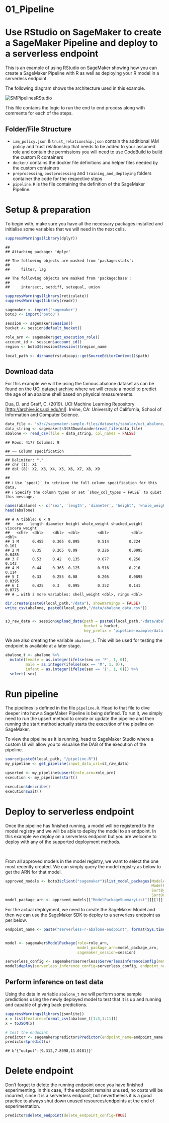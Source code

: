 01\_Pipeline
================

# Use RStudio on SageMaker to create a SageMaker Pipeline and deploy to a serverless endpoint

This is an example of using RStudio on SageMaker showing how you can
create a SageMaker Pipeline with R as well as deploying your R model in
a serverless endpoint.

The following diagram shows the architecture used in this example.

![SMPipelinesRStudio](https://user-images.githubusercontent.com/18154355/163631036-88b6b936-b4f9-4228-815d-95611e65fdf0.png)

This file contains the logic to run the end to end process along with
comments for each of the steps.

## Folder/File Structure

-   `iam_policy.json` & `trust_relationship.json` contain the additional
    IAM policy and trust relationship that needs to be added to your
    assumed role and contain the permissions you will need to use
    CodeBuild to build the custom R containers
-   `docker/` contains the docker file definitions and helper files
    needed by the custom containers
-   `preprocessing`, `postprocessing` and `training_and_deploying`
    folders container the code for the respective steps
-   `pipeline.R` is the file containing the definition of the SageMaker
    Pipeline.

# Setup & preparation

To begin with, make sure you have all the necessary packages installed
and initialise some variables that we will need in the next cells.

``` r
suppressWarnings(library(dplyr))
```

    ## 
    ## Attaching package: 'dplyr'

    ## The following objects are masked from 'package:stats':
    ## 
    ##     filter, lag

    ## The following objects are masked from 'package:base':
    ## 
    ##     intersect, setdiff, setequal, union

``` r
suppressWarnings(library(reticulate))
suppressWarnings(library(readr))

sagemaker <- import('sagemaker')
boto3 <- import('boto3')

session <- sagemaker$Session()
bucket <- session$default_bucket()

role_arn <- sagemaker$get_execution_role()
account_id <- session$account_id()
region <- boto3$session$Session()$region_name

local_path <- dirname(rstudioapi::getSourceEditorContext()$path)
```

## Download data

For this example we will be using the famous abalone dataset as can be
found on the [UCI dataset
archive](https://archive.ics.uci.edu/ml/datasets/Abalone) where we will
create a model to predict the age of an abalone shell based on physical
measurements.

Dua, D. and Graff, C. (2019). UCI Machine Learning Repository
\[<http://archive.ics.uci.edu/ml>\]. Irvine, CA: University of
California, School of Information and Computer Science.

``` r
data_file <- 's3://sagemaker-sample-files/datasets/tabular/uci_abalone/abalone.csv'
data_string <- sagemaker$s3$S3Downloader$read_file(data_file)
abalone <- read_csv(file = data_string, col_names = FALSE)
```

    ## Rows: 4177 Columns: 9

    ## ── Column specification ────────────────────────────────────────────────────────
    ## Delimiter: ","
    ## chr (1): X1
    ## dbl (8): X2, X3, X4, X5, X6, X7, X8, X9

    ## 
    ## ℹ Use `spec()` to retrieve the full column specification for this data.
    ## ℹ Specify the column types or set `show_col_types = FALSE` to quiet this message.

``` r
names(abalone) <- c('sex', 'length', 'diameter', 'height', 'whole_weight', 'shucked_weight', 'viscera_weight', 'shell_weight', 'rings')
head(abalone)
```

    ## # A tibble: 6 × 9
    ##   sex   length diameter height whole_weight shucked_weight viscera_weight
    ##   <chr>  <dbl>    <dbl>  <dbl>        <dbl>          <dbl>          <dbl>
    ## 1 M      0.455    0.365  0.095        0.514         0.224          0.101 
    ## 2 M      0.35     0.265  0.09         0.226         0.0995         0.0485
    ## 3 F      0.53     0.42   0.135        0.677         0.256          0.142 
    ## 4 M      0.44     0.365  0.125        0.516         0.216          0.114 
    ## 5 I      0.33     0.255  0.08         0.205         0.0895         0.0395
    ## 6 I      0.425    0.3    0.095        0.352         0.141          0.0775
    ## # … with 2 more variables: shell_weight <dbl>, rings <dbl>

``` r
dir.create(paste0(local_path,"/data"), showWarnings = FALSE)
write_csv(abalone, paste0(local_path,"/data/abalone_data.csv"))


s3_raw_data <- session$upload_data(path = paste0(local_path,"/data/abalone_data.csv"),
                                   bucket = bucket,
                                   key_prefix = 'pipeline-example/data')
```

We are also creating the variable `abalone_t`. This will be used for
testing the endpoint is available at a later stage.

``` r
abalone_t <- abalone %>%
  mutate(female = as.integer(ifelse(sex == 'F', 1, 0)),
         male = as.integer(ifelse(sex == 'M', 1, 0)),
         infant = as.integer(ifelse(sex == 'I', 1, 0))) %>%
  select(-sex)
```

# Run pipeline

The pipelines is defined in the file `pipeline.R`. Head to that file to
dive deeper into how a SageMaker Pipeline is being defined. To run it,
we simply need to run the upsert method to create or update the pipeline
and then running the start method actually starts the execution of the
pipeline on SageMaker.

To view the pipeline as it is running, head to SageMaker Studio where a
custom UI will allow you to visualise the DAG of the execution of the
pipeline.

``` r
source(paste0(local_path, "/pipeline.R"))
my_pipeline <- get_pipeline(input_data_uri=s3_raw_data)

upserted <- my_pipeline$upsert(role_arn=role_arn)
execution <- my_pipeline$start()
```

``` r
execution$describe()
execution$wait()
```

# Deploy to serverless endpoint

Once the pipeline has finished running, a model will be registered to
the model registry and we will be able to deploy the model to an
endpoint. In this example we deploy on a serverless endpoint but you are
welcome to deploy with any of the supported deployment methods.

<br>

From all approved models in the model registry, we want to select the
one most recently created. We can simply query the model registry as
below to get the ARN for that model.

``` r
approved_models <- boto3$client("sagemaker")$list_model_packages(ModelApprovalStatus='Approved', 
                                                                 ModelPackageGroupName='AbaloneRModelPackageGroup',
                                                                 SortBy='CreationTime',
                                                                 SortOrder='Ascending')
model_package_arn <- approved_models[["ModelPackageSummaryList"]][[1]][["ModelPackageArn"]]
```

For the actual deployment, we need to create the SageMaker Model and
then we can use the SageMaker SDK to deploy to a serverless endpoint as
per below.

``` r
endpoint_name <- paste("serverless-r-abalone-endpoint", format(Sys.time(), '%Y%m%d-%H-%M-%S'), sep = '-')


model <- sagemaker$ModelPackage(role=role_arn, 
                                model_package_arn=model_package_arn, 
                                sagemaker_session=session)

serverless_config <- sagemaker$serverless$ServerlessInferenceConfig(memory_size_in_mb=1024L, max_concurrency=5L)
model$deploy(serverless_inference_config=serverless_config, endpoint_name=endpoint_name)
```

## Perform inference on test data

Using the data in variable `abalone_t` we will perform some sample
predictions using the newly deployed model to test that it is up and
running and capable of giving back predictions.

``` r
suppressWarnings(library(jsonlite))
x = list(features=format_csv(abalone_t[1:3,1:11]))
x = toJSON(x)

# test the endpoint
predictor <- sagemaker$predictor$Predictor(endpoint_name=endpoint_name, sagemaker_session=session)
predictor$predict(x)
```

    ## b'{"output":[9.312,7.8098,11.0181]}'

# Delete endpoint

Don’t forget to delete the running endpoint once you have finished
experimenting. In this case, if the endpoint remains unused, no costs
will be incurred, since it is a serverless endpoint, but nevertheless it
is a good practice to always shut down unused resources/endpoints at the
end of experimentation.

``` r
predictor$delete_endpoint(delete_endpoint_config=TRUE)
```
